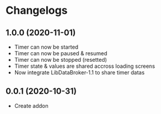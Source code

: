 # Changelogs

## 1.0.0 (2020-11-01)

- Timer can now be started
- Timer can now be paused & resumed
- Timer can now be stopped (resetted)
- Timer state & values are shared accross loading screens
- Now integrate LibDataBroker-1.1 to share timer datas

## 0.0.1 (2020-10-31)

- Create addon